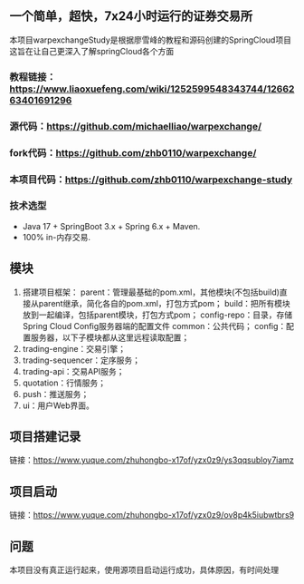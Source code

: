 ## 一个简单，超快，7x24小时运行的证券交易所

本项目warpexchangeStudy是根据廖雪峰的教程和源码创建的SpringCloud项目
这旨在让自己更深入了解springCloud各个方面

### 教程链接：https://www.liaoxuefeng.com/wiki/1252599548343744/1266263401691296

### 源代码：https://github.com/michaelliao/warpexchange/

### fork代码：https://github.com/zhb0110/warpexchange/

### 本项目代码：https://github.com/zhb0110/warpexchange-study

### 技术选型

- Java 17 + SpringBoot 3.x + Spring 6.x + Maven.
- 100% in-内存交易.

## 模块

1. 搭建项目框架：
   parent：管理最基础的pom.xml，其他模块(不包括build)直接从parent继承，简化各自的pom.xml，打包方式pom；
   build：把所有模块放到一起编译，包括parent模块，打包方式pom；
   config-repo：目录，存储Spring Cloud Config服务器端的配置文件
   common：公共代码；
   config：配置服务器，以下子模块都从这里远程读取配置；
2. trading-engine：交易引擎；
3. trading-sequencer：定序服务；
4. trading-api：交易API服务；
5. quotation：行情服务；
6. push：推送服务；
7. ui：用户Web界面。

## 项目搭建记录

链接：https://www.yuque.com/zhuhongbo-x17of/yzx0z9/ys3qqsubloy7iamz

## 项目启动

链接：https://www.yuque.com/zhuhongbo-x17of/yzx0z9/ov8p4k5iubwtbrs9

## 问题

本项目没有真正运行起来，使用源项目启动运行成功，具体原因，有时间处理











